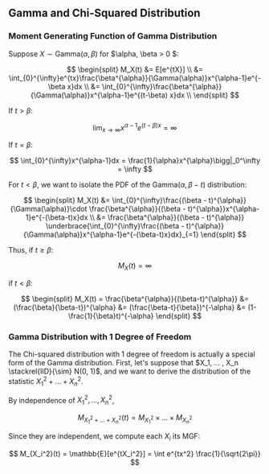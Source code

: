 ## Gamma and Chi-Squared Distribution
### Moment Generating Function of Gamma Distribution
Suppose $X \sim \text{Gamma}(\alpha, \beta)$ for $\alpha, \beta > 0 $:

$$
\begin{split}
M_X(t) 
&= E[e^{tX}] \\
&= \int_{0}^{\infty}e^{tx}\frac{\beta^{\alpha}}{\Gamma(\alpha)}x^{\alpha-1}e^{-\beta x}dx \\
&= \int_{0}^{\infty}\frac{\beta^{\alpha}}{\Gamma(\alpha)}x^{\alpha-1}e^{(t-\beta) x}dx \\
\end{split}
$$

If $t > \beta$:

$$
\lim_{x \to \infty} x^{\alpha-1}e^{(t-\beta)x} = \infty
$$

If $t = \beta$:

$$
\int_{0}^{\infty}x^{\alpha-1}dx = \frac{1}{\alpha}x^{\alpha}\bigg|_0^\infty = \infty
$$

For $t < \beta$, we want to isolate the PDF of the Gamma($\alpha, \beta-t$) distribution:

$$
\begin{split}
M_X(t) 
&= \int_{0}^{\infty}\frac{(\beta - t)^{\alpha}}{\Gamma(\alpha)}\cdot \frac{\beta^{\alpha}}{(\beta - t)^{\alpha}}x^{\alpha-1}e^{-(\beta-t)x}dx \\
&= \frac{\beta^{\alpha}}{(\beta - t)^{\alpha}} \underbrace{\int_{0}^{\infty}\frac{(\beta - t)^{\alpha}}{\Gamma(\alpha)}x^{\alpha-1}e^{-(\beta-t)x}dx}_{=1}
\end{split}
$$

Thus, if $t \geq \beta$:

$$
M_X(t) = \infty
$$

if $t < \beta$:

$$
\begin{split}
M_X(t) = \frac{\beta^{\alpha}}{(\beta-t)^{\alpha}}
&= (\frac{\beta}{\beta-t})^{\alpha}
&= (\frac{\beta-t}{\beta})^{-\alpha}
&= (1-\frac{1}{\beta}t)^{-\alpha}
\end{split}
$$

### Gamma Distribution with 1 Degree of Freedom

The Chi-squared distribution with 1 degree of freedom is actually a special form of the Gamma distribution. First, let's suppose that $X_1, ... , X_n \stackrel{IID}{\sim} N(0, 1)$, and we want to derive the distribution of the statistic $X_1^2 + ... + X_n^2$. 

By independence of $X_1^2, ... , X_n^2$,

$$
M_{X_1^2 + ... + X_n^2}(t) = M_{X_1^2} \times ... \times M_{X_n^2}
$$

Since they are independent, we compute each $X_i$ its MGF:

$$
M_{X_i^2}(t) = \mathbb{E}[e^{tX_i^2}] = \int e^{tx^2} \frac{1}{\sqrt{2\pi}}
$$

